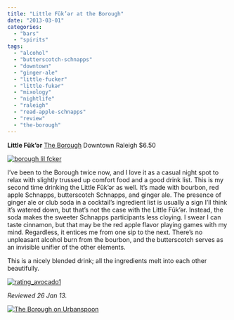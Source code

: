 ```yaml
---
title: "Little Fŭk’ər at the Borough"
date: "2013-03-01"
categories:
  - "bars"
  - "spirits"
tags:
  - "alcohol"
  - "butterscotch-schnapps"
  - "downtown"
  - "ginger-ale"
  - "little-fucker"
  - "little-fukər"
  - "mixology"
  - "nightlife"
  - "raleigh"
  - "read-apple-schnapps"
  - "review"
  - "the-borough"
---
```


**Little Fŭk’ər** [The Borough](http://theboroughraleigh.com/) Downtown Raleigh $6.50

[![borough lil fcker](http://s3.amazonaws.com/thegourmez-wpmedia/2013/02/borough-lil-fcker.jpg)](http://www.thegourmez.com/2013/03/little-fuk%c9%99r-at-the-borough/borough-lil-fcker/)

I’ve been to the Borough twice now, and I love it as a casual night spot to relax with slightly trussed up comfort food and a good drink list. This is my second time drinking the Little Fŭk’ər as well. It’s made with bourbon, red apple Schnapps, butterscotch Schnapps, and ginger ale. The presence of ginger ale or club soda in a cocktail’s ingredient list is usually a sign I’ll think it’s watered down, but that’s not the case with the Little Fŭk’ər. Instead, the soda makes the sweeter Schnapps participants less cloying. I swear I can taste cinnamon, but that may be the red apple flavor playing games with my mind. Regardless, it entices me from one sip to the next. There’s no unpleasant alcohol burn from the bourbon, and the butterscotch serves as an invisible unifier of the other elements.

This is a nicely blended drink; all the ingredients melt into each other beautifully.

[![rating_avocado1](http://s3.amazonaws.com/thegourmez-wpmedia/2009/02/rating_avocado1.gif)](http://www.thegourmez.com/2009/02/restaurant-review-nanas-durham/rating_avocado1/)

_Reviewed 26 Jan 13._

[![The Borough on Urbanspoon](http://www.urbanspoon.com/b/link/290270/minilink.gif)](http://www.urbanspoon.com/r/25/290270/restaurant/Inside-the-Beltline/The-Borough-Raleigh)
